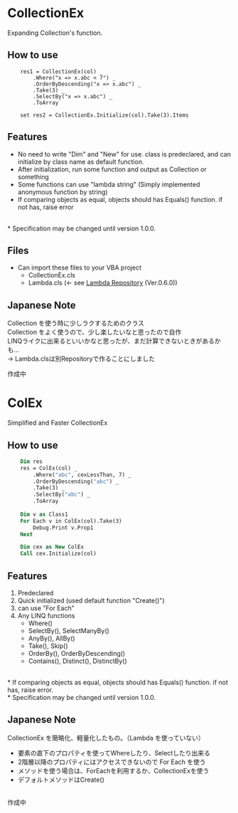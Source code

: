 # CollectionEx
Expanding Collection's function.


## How to use
~~~
    res1 = CollectionEx(col) _
        .Where("x => x.abc < 7") _
        .OrderByDescending("x => x.abc") _
        .Take(3) _
        .SelectBy("x => x.abc") _
        .ToArray
    
    set res2 = CollectionEx.Initialize(col).Take(3).Items
~~~

## Features
 - No need to write "Dim" and "New" for use.  class is predeclared, and can initialize by class name as default function. 
 - After initialization, run some function and output as Collection or something
 - Some functions can use "lambda string" (Simply implemented anonymous function by string) 
 - If comparing objects as equal, objects should has Equals() function. if not has, raise error
 
<br>
 * Specification may be changed until version 1.0.0.  

 
## Files
 - Can import these files to your VBA project
    - CollectionEx.cls
    - Lambda.cls (<- see [Lambda Repository](https://github.com/yyukki5/Lambda)  (Ver.0.6.0))




## Japanese Note
Collection を使う時に少しラクするためのクラス  
Collection をよく使うので、少し楽したいなと思ったので自作  
LINQライクに出来るといいかなと思ったが、まだ計算できないときがあるかも...  
→ Lambda.clsは別Repositoryで作ることにしました


  
作成中


# ColEx
Simplified and Faster CollectionEx


## How to use
~~~vb
    Dim res
    res = ColEx(col) _
        .Where("abc", cexLessThan, 7) _
        .OrderByDescending("abc") _
        .Take(3) _
        .SelectBy("abc") _
        .ToArray
    
    Dim v as Class1
    For Each v in ColEx(col).Take(3)
        Debug.Print v.Prop1
    Next

    Dim cex as New ColEx
    Call cex.Initialize(col)
~~~

## Features
1. Predeclared
1. Quick initialized (used default function "Create()")
1. can use "For Each"
1. Any LINQ functions
    - Where()
    - SelectBy(), SelectManyBy()
    - AnyBy(), AllBy()
    - Take(), Skip()
    - OrderBy(), OrderByDescending()
    - Contains(), Distinct(), DistinctBy()

<br>
 * If comparing objects as equal, objects should has Equals() function. if not has, raise error. <br>
 * Specification may be changed until version 1.0.0.  




## Japanese Note
CollectionEx を簡略化、軽量化したもの。（Lambda を使っていない）  

- 要素の直下のプロパティを使ってWhereしたり、Selectしたり出来る  
- 2階層以降のプロパティにはアクセスできないので For Each を使う  
- メソッドを使う場合は、ForEachを利用するか、CollectionExを使う
- デフォルトメソッドはCreate()

<br>
作成中